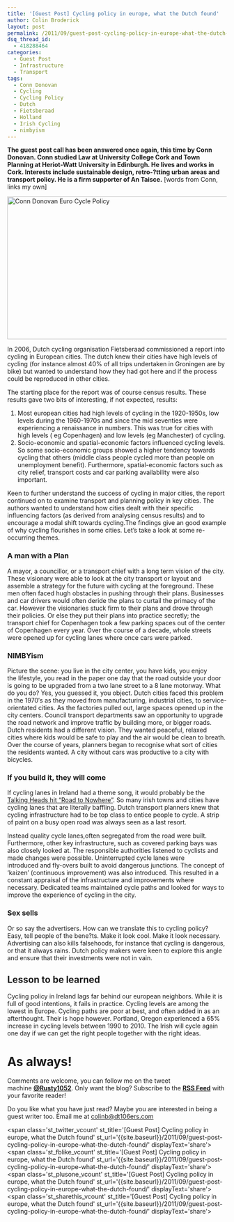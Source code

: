 ```yaml
---
title: '[Guest Post] Cycling policy in europe, what the Dutch found'
author: Colin Broderick
layout: post
permalink: /2011/09/guest-post-cycling-policy-in-europe-what-the-dutch-found/
dsq_thread_id:
  - 418288464
categories:
  - Guest Post
  - Infrastructure
  - Transport
tags:
  - Conn Donovan
  - Cycling
  - Cycling Policy
  - Dutch
  - Fietsberaad
  - Holland
  - Irish Cycling
  - nimbyism
---
```

**The guest post call has been answered once again, this time by Conn Donovan. Conn studied Law at University College Cork and Town Planning at Heriot-Watt University in Edinburgh. He lives and works in Cork. Interests include sustainable design, retro-?tting urban areas and transport policy. He is a firm supporter of An Taisce.** [words from Conn, links my own]

[<img class="alignnone size-full wp-image-1626" title="Conn Donovan Euro Cycle Policy" src="{{site.baseurl}}/wp-content/uploads/2011/09/ConnDonovanCycle.jpg" alt="Conn Donovan Euro Cycle Policy" width="686" height="328" />][1]

In 2006, Dutch cycling organisation Fietsberaad commissioned a report into cycling in European cities. The dutch knew their cities have high levels of cycling (for instance almost 40% of all trips undertaken in Groningen are by bike) but wanted to understand how they had got here and if the process could be reproduced in other cities.

The starting place for the report was of course census results. These results gave two bits of interesting, if not expected, results:

1.  Most european cities had high levels of cycling in the 1920-1950s, low levels during the 1960-1970s and since the mid seventies were experiencing a renaissance in numbers. This was true for cities with high levels ( eg Copenhagen) and low levels (eg Manchester) of cycling.
2.  Socio-economic and spatial-economic factors influenced cycling levels. So some socio-economic groups showed a higher tendency towards cycling that others (middle class people cycled more than people on unemployment benefit). Furthermore, spatial-economic factors such as city relief, transport costs and car parking availability were also important.

Keen to further understand the success of cycling in major cities, the report continued on to examine transport and planning policy in key cities. The authors wanted to understand how cities dealt with their specific influencing factors (as derived from analysing census results) and to encourage a modal shift towards cycling.The findings give an good example of why cycling flourishes in some cities. Let&#8217;s take a look at some re-occurring themes.

### A man with a Plan

A mayor, a councillor, or a transport chief with a long term vision of the city. These visionary were able to look at the city transport or layout and assemble a strategy for the future with cycling at the foreground. These men often faced hugh obstacles in pushing through their plans. Businesses and car drivers would often deride the plans to curtail the primacy of the car. However the visionaries stuck firm to their plans and drove through their policies. Or else they put their plans into practice secretly; the transport chief for Copenhagen took a few parking spaces out of the center of Copenhagen every year. Over the course of a decade, whole streets were opened up for cycling lanes where once cars were parked.

### NIMBYism

Picture the scene: you live in the city center, you have kids, you enjoy the lifestyle, you read in the paper one day that the road outside your door is going to be upgraded from a two lane street to a 8 lane motorway. What do you do? Yes, you guessed it, you object. Dutch cities faced this problem in the 1970&#8242;s as they moved from manufacturing, industrial cities, to service-orientated cities. As the factories pulled out, large spaces opened up in the city centers. Council transport departments saw an opportunity to upgrade the road network and improve traffic by building more, or bigger roads. Dutch residents had a different vision. They wanted peaceful, relaxed cities where kids would be safe to play and the air would be clean to breath. Over the course of years, planners began to recognise what sort of cities the residents wanted. A city without cars was productive to a city with bicycles.

### If you build it, they will come

If cycling lanes in Ireland had a theme song, it would probably be the [Talking Heads hit &#8220;Road to Nowhere&#8221;][2]. So many irish towns and cities have cycling lanes that are literally baffling. Dutch transport planners knew that cycling infrastructure had to be top class to entice people to cycle. A strip of paint on a busy open road was always seen as a last resort.

Instead quality cycle lanes,often segregated from the road were built. Furthermore, other key infrastructure, such as covered parking bays was also closely looked at. The responsible authorities listened to cyclists and made changes were possible. Uninterrupted cycle lanes were introduced and fly-overs built to avoid dangerous junctions. The concept of &#8216;kaizen&#8217; (continuous improvement) was also introduced. This resulted in a constant appraisal of the infrastructure and improvements where necessary. Dedicated teams maintained cycle paths and looked for ways to improve the experience of cycling in the city.

### Sex sells

Or so say the advertisers. How can we translate this to cycling policy? Easy, tell people of the bene?ts. Make it look cool. Make it look necessary. Advertising can also kills falsehoods, for instance that cycling is dangerous, or that it always rains. Dutch policy makers were keen to explore this angle and ensure that their investments were not in vain.

## Lesson to be learned

Cycling policy in Ireland lags far behind our european neighbors. While it is full of good intentions, it fails in practice. Cycling levels are among the lowest in Europe. Cycling paths are poor at best, and often added in as an afterthought. Their is hope however. Portland, Oregon experienced a 65% increase in cycling levels between 1990 to 2010. The Irish will cycle again one day if we can get the right people together with the right ideas.

# As always!

Comments are welcome, you can follow me on the tweet machine **<a title="Follow me on Twitter" href="http://twitter.com/#!/rusty1052" target="_blank">@Rusty1052</a>**. Only want the blog? Subscribe to the **<a title="RSS Feed" href="http://feeds.feedburner.com/AnIrishPlanningStudentsBlog" target="_blank">RSS Feed</a>** with your favorite reader!

Do you like what you have just read? Maybe you are interested in being a guest writer too. Email me at colinb@dt106ers.com

<span class='st\_twitter\_vcount' st\_title='[Guest Post] Cycling policy in europe, what the Dutch found' st\_url='{{site.baseurl}}/2011/09/guest-post-cycling-policy-in-europe-what-the-dutch-found/' displayText='share'></span><span class='st\_fblike\_vcount' st\_title='[Guest Post] Cycling policy in europe, what the Dutch found' st\_url='{{site.baseurl}}/2011/09/guest-post-cycling-policy-in-europe-what-the-dutch-found/' displayText='share'></span><span class='st\_plusone\_vcount' st\_title='[Guest Post] Cycling policy in europe, what the Dutch found' st\_url='{{site.baseurl}}/2011/09/guest-post-cycling-policy-in-europe-what-the-dutch-found/' displayText='share'></span><span class='st\_sharethis\_vcount' st\_title='[Guest Post] Cycling policy in europe, what the Dutch found' st\_url='{{site.baseurl}}/2011/09/guest-post-cycling-policy-in-europe-what-the-dutch-found/' displayText='share'></span>

 [1]: {{site.baseurl}}/wp-content/uploads/2011/09/ConnDonovanCycle.jpg
 [2]: http://youtu.be/cPQcnjlwtE4 "Talking Heads on Youtube"